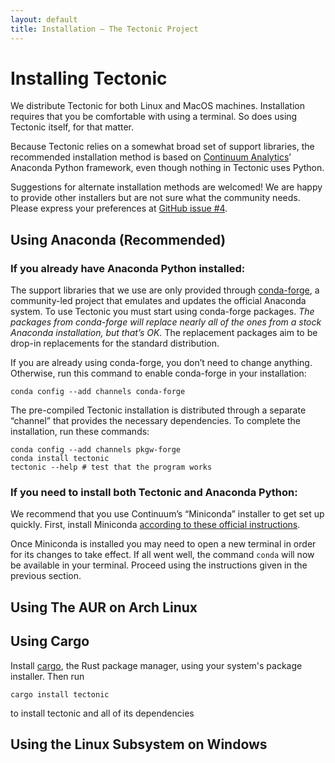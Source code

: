 ```yaml
---
layout: default
title: Installation — The Tectonic Project
---
```


# Installing Tectonic

We distribute Tectonic for both Linux and MacOS machines. Installation
requires that you be comfortable with using a terminal. So does using Tectonic
itself, for that matter.

Because Tectonic relies on a somewhat broad set of support libraries, the
recommended installation method is based on
[Continuum Analytics](https://www.continuum.io/)’ Anaconda Python framework,
even though nothing in Tectonic uses Python.

<p class="bs-callout bs-callout-warning">Suggestions for alternate
installation methods are welcomed! We are happy to provide other installers
but are not sure what the community needs. Please express your preferences at
<a href="https://github.com/tectonic-typesetting/tectonic/issues/4">GitHub
issue #4</a>.</p>


## Using Anaconda (Recommended)
### If you already have Anaconda Python installed:

The support libraries that we use are only provided through
[conda-forge](http://conda-forge.github.io/), a community-led project that
emulates and updates the official Anaconda system. To use Tectonic you must
start using conda-forge packages. *The packages from conda-forge will replace
nearly all of the ones from a stock Anaconda installation, but that’s OK.* The
replacement packages aim to be drop-in replacements for the standard
distribution.

If you are already using conda-forge, you don’t need to change anything.
Otherwise, run this command to enable conda-forge in your installation:

```
conda config --add channels conda-forge
```

The pre-compiled Tectonic installation is distributed through a separate
“channel” that provides the necessary dependencies. To complete the
installation, run these commands:

```
conda config --add channels pkgw-forge
conda install tectonic
tectonic --help # test that the program works
```


### If you need to install both Tectonic and Anaconda Python:

We recommend that you use Continuum’s “Miniconda” installer to get set up
quickly. First, install Miniconda
[according to these official instructions](https://conda.io/docs/install/quick.html).

Once Miniconda is installed you may need to open a new terminal in order for
its changes to take effect. If all went well, the command `conda` will now be
available in your terminal. Proceed using the instructions given in the
previous section.

## Using The AUR on Arch Linux

## Using Cargo

Install [cargo](http://doc.crates.io/), the Rust package manager,
using your system's package installer.
Then run
```
cargo install tectonic
```
to install tectonic and all of its dependencies

## Using the Linux Subsystem on Windows
